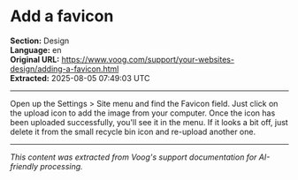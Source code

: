 # Add a favicon

**Section:** Design  
**Language:** en  
**Original URL:** https://www.voog.com/support/your-websites-design/adding-a-favicon.html  
**Extracted:** 2025-08-05 07:49:03 UTC

---

Open up the Settings > Site menu and find the Favicon field. Just click on the upload icon to add the image from your computer.
Once the icon has been uploaded successfully, you'll see it in the menu. If it looks a bit off, just delete it from the small recycle bin icon and re-upload another one.

---

*This content was extracted from Voog's support documentation for AI-friendly processing.*
